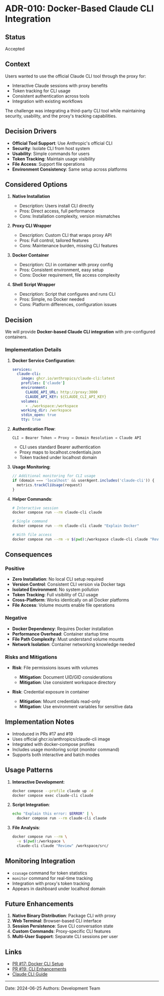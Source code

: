 # ADR-010: Docker-Based Claude CLI Integration

## Status

Accepted

## Context

Users wanted to use the official Claude CLI tool through the proxy for:

- Interactive Claude sessions with proxy benefits
- Token tracking for CLI usage
- Consistent authentication across tools
- Integration with existing workflows

The challenge was integrating a third-party CLI tool while maintaining security, usability, and the proxy's tracking capabilities.

## Decision Drivers

- **Official Tool Support**: Use Anthropic's official CLI
- **Security**: Isolate CLI from host system
- **Usability**: Simple commands for users
- **Token Tracking**: Maintain usage visibility
- **File Access**: Support file operations
- **Environment Consistency**: Same setup across platforms

## Considered Options

1. **Native Installation**

   - Description: Users install CLI directly
   - Pros: Direct access, full performance
   - Cons: Installation complexity, version mismatches

2. **Proxy CLI Wrapper**

   - Description: Custom CLI that wraps proxy API
   - Pros: Full control, tailored features
   - Cons: Maintenance burden, missing CLI features

3. **Docker Container**

   - Description: CLI in container with proxy config
   - Pros: Consistent environment, easy setup
   - Cons: Docker requirement, file access complexity

4. **Shell Script Wrapper**
   - Description: Script that configures and runs CLI
   - Pros: Simple, no Docker needed
   - Cons: Platform differences, configuration issues

## Decision

We will provide **Docker-based Claude CLI integration** with pre-configured containers.

### Implementation Details

1. **Docker Service Configuration**:

   ```yaml
   services:
     claude-cli:
       image: ghcr.io/anthropics/claude-cli:latest
       profiles: ['claude']
       environment:
         CLAUDE_API_URL: http://proxy:3000
         CLAUDE_API_KEY: ${CLAUDE_CLI_API_KEY}
       volumes:
         - ./workspace:/workspace
       working_dir: /workspace
       stdin_open: true
       tty: true
   ```

2. **Authentication Flow**:

   ```
   CLI → Bearer Token → Proxy → Domain Resolution → Claude API
   ```

   - CLI uses standard Bearer authentication
   - Proxy maps to localhost.credentials.json
   - Token tracked under localhost domain

3. **Usage Monitoring**:

   ```typescript
   // Additional monitoring for CLI usage
   if (domain === 'localhost' && userAgent.includes('claude-cli')) {
     metrics.trackCliUsage(request)
   }
   ```

4. **Helper Commands**:

   ```bash
   # Interactive session
   docker compose run --rm claude-cli claude

   # Single command
   docker compose run --rm claude-cli claude "Explain Docker"

   # With file access
   docker compose run --rm -v $(pwd):/workspace claude-cli claude "Review this code" /workspace/app.py
   ```

## Consequences

### Positive

- **Zero Installation**: No local CLI setup required
- **Version Control**: Consistent CLI version via Docker tags
- **Isolated Environment**: No system pollution
- **Token Tracking**: Full visibility of CLI usage
- **Cross-Platform**: Works identically on all Docker platforms
- **File Access**: Volume mounts enable file operations

### Negative

- **Docker Dependency**: Requires Docker installation
- **Performance Overhead**: Container startup time
- **File Path Complexity**: Must understand volume mounts
- **Network Isolation**: Container networking knowledge needed

### Risks and Mitigations

- **Risk**: File permissions issues with volumes

  - **Mitigation**: Document UID/GID considerations
  - **Mitigation**: Use consistent workspace directory

- **Risk**: Credential exposure in container
  - **Mitigation**: Mount credentials read-only
  - **Mitigation**: Use environment variables for sensitive data

## Implementation Notes

- Introduced in PRs #17 and #19
- Uses official ghcr.io/anthropics/claude-cli image
- Integrated with docker-compose profiles
- Includes usage monitoring script (monitor command)
- Supports both interactive and batch modes

## Usage Patterns

1. **Interactive Development**:

   ```bash
   docker compose --profile claude up -d
   docker compose exec claude-cli claude
   ```

2. **Script Integration**:

   ```bash
   echo "Explain this error: $ERROR" | \
     docker compose run --rm claude-cli claude
   ```

3. **File Analysis**:
   ```bash
   docker compose run --rm \
     -v $(pwd):/workspace \
     claude-cli claude "Review" /workspace/src/
   ```

## Monitoring Integration

- `ccusage` command for token statistics
- `monitor` command for real-time tracking
- Integration with proxy's token tracking
- Appears in dashboard under localhost domain

## Future Enhancements

1. **Native Binary Distribution**: Package CLI with proxy
2. **Web Terminal**: Browser-based CLI interface
3. **Session Persistence**: Save CLI conversation state
4. **Custom Commands**: Proxy-specific CLI features
5. **Multi-User Support**: Separate CLI sessions per user

## Links

- [PR #17: Docker CLI Setup](https://github.com/your-org/claude-nexus-proxy/pull/17)
- [PR #19: CLI Enhancements](https://github.com/your-org/claude-nexus-proxy/pull/19)
- [Claude CLI Guide](../../02-User-Guide/claude-cli.md)

---

Date: 2024-06-25
Authors: Development Team
